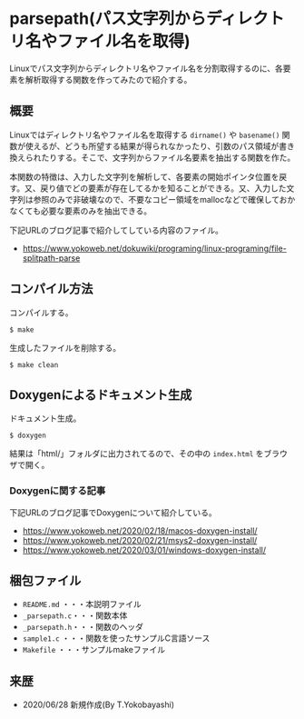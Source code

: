 parsepath(パス文字列からディレクトリ名やファイル名を取得)
========================================================
Linuxでパス文字列からディレクトリ名やファイル名を分割取得するのに、各要素を解析取得する関数を作ってみたので紹介する。

概要
----
Linuxではディレクトリ名やファイル名を取得する `dirname()` や `basename()` 関数が使えるが、どうも所望する結果が得られなかったり、引数のパス領域が書き換えられたりする。そこで、文字列からファイル名要素を抽出する関数を作た。

本関数の特徴は、入力した文字列を解析して、各要素の開始ポインタ位置を戻す。又、戻り値でどの要素が存在してるかを知ることができる。又、入力した文字列は参照のみで非破壊なので、不要なコピー領域をmallocなどで確保しておかなくても必要な要素のみを抽出できる。

下記URLのブログ記事で紹介してしている内容のファイル。

* <https://www.yokoweb.net/dokuwiki/programing/linux-programing/file-splitpath-parse>

コンパイル方法
--------------------
コンパイルする。
```
$ make
```

生成したファイルを削除する。

```
$ make clean
```

Doxygenによるドキュメント生成
-----------------------------
ドキュメント生成。

```
$ doxygen
```

結果は「html/」フォルダに出力されてるので、その中の `index.html` をブラウザで開く。

### Doxygenに関する記事
下記URLのブログ記事でDoxygenについて紹介している。

* <https://www.yokoweb.net/2020/02/18/macos-doxygen-install/>
* <https://www.yokoweb.net/2020/02/21/msys2-doxygen-install/>
* <https://www.yokoweb.net/2020/03/01/windows-doxygen-install/>

梱包ファイル
-----------------

* `README.md`   ・・・本説明ファイル
* `_parsepath.c`・・・関数本体
* `_parsepath.h`・・・関数のヘッダ
* `sample1.c`   ・・・関数を使ったサンプルC言語ソース
* `Makefile`    ・・・サンプルmakeファイル

来歴
----

* 2020/06/28 新規作成(By T.Yokobayashi)

